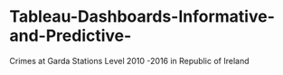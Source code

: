 # Tableau-Dashboards-Informative-and-Predictive-
Crimes at Garda Stations Level 2010 -2016 in Republic of Ireland
